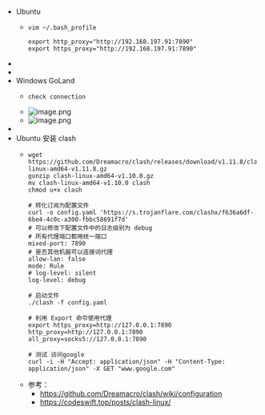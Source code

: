 - Ubuntu
	- ```shell
	  vim ~/.bash_profile
	  
	  export http_proxy="http://192.168.197.91:7890"
	  export https_proxy="http://192.168.197.91:7890"
	  ```
-
-
- Windows GoLand
	- ```shell
	  check connection 
	  ```
	- ![image.png](../assets/image_1666326262164_0.png)
	- ![image.png](../assets/image_1666326312207_0.png)
-
- Ubuntu 安装 clash
	- ```shell
	  wget https://github.com/Dreamacro/clash/releases/download/v1.11.8/clash-linux-amd64-v1.11.8.gz
	  gunzip clash-linux-amd64-v1.10.0.gz
	  mv clash-linux-amd64-v1.10.0 clash
	  chmod u+x clash
	  
	  # 转化订阅为配置文件
	  curl -o config.yaml 'https://s.trojanflare.com/clashx/f636a6df-6be4-4c0c-a300-fbbc58691f7d'
	  # 可以修改下配置文件中的日志级别为 debug
	  # 所有代理端口都用统一端口
	  mixed-port: 7890
	  # 是否其他机器可以连接词代理
	  allow-lan: false
	  mode: Rule
	  # log-level: silent
	  log-level: debug
	  
	  # 启动文件
	  ./clash -f config.yaml
	  
	  # 利用 Export 命令使用代理
	  export https_proxy=http://127.0.0.1:7890 http_proxy=http://127.0.0.1:7890 all_proxy=socks5://127.0.0.1:7890
	  
	  # 测试 访问google
	  curl -i -H "Accept: application/json" -H "Content-Type: application/json" -X GET "www.google.com"
	  ```
	- 参考：
		- https://github.com/Dreamacro/clash/wiki/configuration
		- https://codeswift.top/posts/clash-linux/